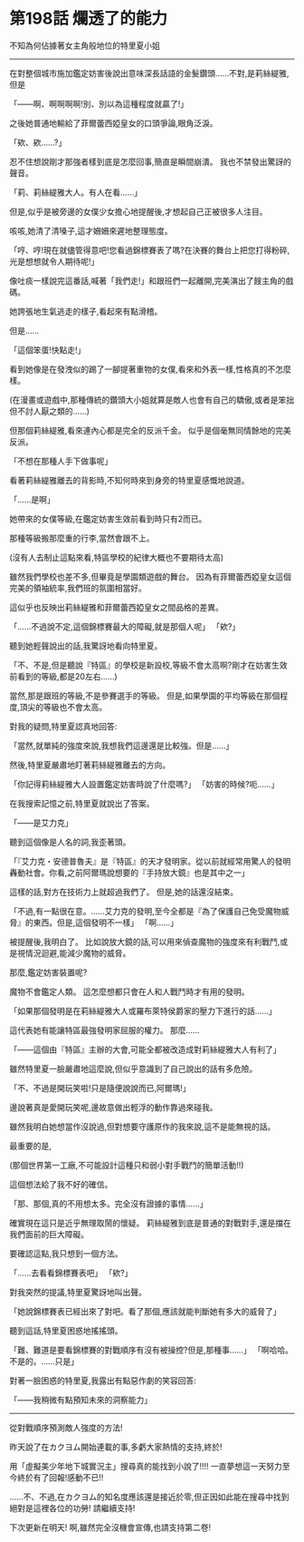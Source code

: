 # 第198話 爛透了的能力

不知為何佔據著女主角般地位的特里夏小姐

---

在對整個城市施加鑑定妨害後說出意味深長話語的金髮鑽頭......不對,是莉絲緹雅,但是

「——啊、啊啊啊啊!別、別以為這種程度就贏了!」

之後她普通地輸給了菲爾蕾西婭皇女的口頭爭論,眼角泛淚。

「欸、欸......?」

忍不住想說剛才那強者樣到底是怎麼回事,簡直是瞬間崩潰。
我也不禁發出驚訝的聲音。

「莉、莉絲緹雅大人。有人在看......」

但是,似乎是被旁邊的女僕少女擔心地提醒後,才想起自己正被很多人注目。

咳咳,她清了清嗓子,這才姍姍來遲地整理態度。

「哼、哼!現在就儘管得意吧!您看過錦標賽表了嗎?在決賽的舞台上把您打得粉碎,光是想想就令人期待呢!」

像吐痰一樣說完這番話,喊著「我們走!」和跟班們一起離開,完美演出了餿主角的戲碼。

她誇張地生氣逃走的樣子,看起來有點滑稽。

但是......

「這個笨蛋!快點走!」

看到她像是在發洩似的踢了一腳提著重物的女僕,看來和外表一樣,性格真的不怎麼樣。

(在漫畫或遊戲中,那種傳統的鑽頭大小姐就算是敵人也會有自己的驕傲,或者是笨拙但不討人厭之類的......)

但那個莉絲緹雅,看來連內心都是完全的反派千金。
似乎是個毫無同情餘地的完美反派。

「不想在那種人手下做事呢」

看著莉絲緹雅離去的背影時,不知何時來到身旁的特里夏感慨地說道。

「......是啊」

她帶來的女僕等級,在鑑定妨害生效前看到時只有2而已。

那種等級搬那麼重的行李,當然會跟不上。

(沒有人去制止這點來看,特區學校的紀律大概也不要期待太高)

雖然我們學校也差不多,但畢竟是學園類遊戲的舞台。
因為有菲爾蕾西婭皇女這個完美的領袖統率,我們班的氛圍相當好。

這似乎也反映出莉絲緹雅和菲爾蕾西婭皇女之間品格的差異。

「......不過說不定,這個錦標賽最大的障礙,就是那個人呢」
「欸?」

聽到她輕聲說出的話,我驚訝地看向特里夏。

「不、不是,但是聽說『特區』的學校是新設校,等級不會太高啊?剛才在妨害生效前看到的等級,都是20左右......)

當然,那是跟班的等級,不是參賽選手的等級。
但是,如果學園的平均等級在那個程度,頂尖的等級也不會太高。

對我的疑問,特里夏認真地回答:

「當然,就單純的強度來說,我想我們這邊還是比較強。但是......」

然後,特里夏嚴肅地盯著莉絲緹雅離去的方向。

「你記得莉絲緹雅大人設置鑑定妨害時說了什麼嗎?」
「妨害的時候?呃......」

在我搜索記憶之前,特里夏就說出了答案。

「——是艾力克」

聽到這個像是人名的詞,我歪著頭。

「『艾力克・安德普魯夫』是『特區』的天才發明家。從以前就經常用驚人的發明轟動社會。你看,之前阿爾瑪說想要的『手持放大鏡』也是其中之一」

這樣的話,對方在技術力上就超過我們了。
但是,她的話還沒結束。

「不過,有一點很在意。......艾力克的發明,至今全都是『為了保護自己免受魔物威脅』的東西。但是,這個發明不一樣」
「啊......」

被提醒後,我明白了。
比如說放大鏡的話,可以用來偵查魔物的強度來有利戰鬥,或是視情況迴避,能減少魔物的威脅。

那麼,鑑定妨害裝置呢?

魔物不會鑑定人類。
這怎麼想都只會在人和人戰鬥時才有用的發明。

「如果那個發明是在莉絲緹雅大人或羅布萊特侯爵家的壓力下進行的話......」

這代表她有能讓特區最強發明家屈服的權力。
那麼......

「——這個由『特區』主辦的大會,可能全都被改造成對莉絲緹雅大人有利了」

雖然特里夏一臉嚴肅地這麼說,但似乎意識到了自己說出的話有多危險。

「不、不過是開玩笑啦!只是隨便說說而已,阿爾瑪!」

邊說著真是愛開玩笑呢,邊故意做出輕浮的動作靠過來碰我。

雖然我明白她想當作沒說過,但對想要守護原作的我來說,這不是能無視的話。

最重要的是,

(那個世界第一工廠,不可能設計這種只和弱小對手戰鬥的簡單活動!!)

這個想法給了我不好的確信。

「那、那個,真的不用想太多。完全沒有證據的事情......」

確實現在這只是近乎無理取鬧的懷疑。
莉絲緹雅到底是普通的對戰對手,還是擋在我們面前的巨大障礙。

要確認這點,我只想到一個方法。

「......去看看錦標賽表吧」
「欸?」

對我突然的提議,特里夏驚訝地叫出聲。

「她說錦標賽表已經出來了對吧。看了那個,應該就能判斷她有多大的威脅了」

聽到這話,特里夏困惑地搖搖頭。

「難、難道是要看錦標賽的對戰順序有沒有被操控?但是,那種事......」
「啊哈哈。不是的。......只是」

對著一臉困惑的特里夏,我露出有點惡作劇的笑容回答:

「——我稍微有點預知未來的洞察能力」

---

從對戰順序預測敵人強度的方法!

昨天說了在カクヨム開始連載的事,多虧大家熱情的支持,終於!

用「虛擬美少年地下城實況主」搜尋真的能找到小說了!!!!
一直夢想這一天努力至今終於有了回報!感動不已!!

......不、不過,在カクヨム的知名度應該還是接近於零,但正因如此能在搜尋中找到絕對是這裡各位的功勞!
請繼續支持!

下次更新在明天!
啊,雖然完全沒機會宣傳,也請支持第二卷!
